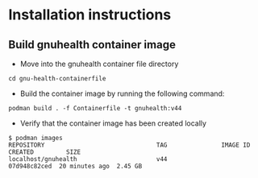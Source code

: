 # Installation instructions

## Build gnuhealth container image

* Move into the gnuhealth container file directory

`cd gnu-health-containerfile`

* Build the container image by running the following command:

`podman build . -f Containerfile -t gnuhealth:v44`

* Verify that the container image has been created locally

```
$ podman images
REPOSITORY                               TAG               IMAGE ID      CREATED         SIZE
localhost/gnuhealth                      v44               07d948c82ced  20 minutes ago  2.45 GB
```


